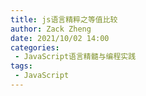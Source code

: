 ```yaml
---
title: js语言精粹之等值比较
author: Zack Zheng
date: 2021/10/02 14:00
categories:
 - JavaScript语言精髓与编程实践
tags:
 - JavaScript
---
```


<simple-img src="js语言精粹等值比较.svg" />

